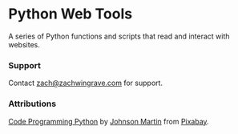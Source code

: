 # Python Web Tools
A series of Python functions and scripts that read and interact with websites.

### Support

Contact [zach@zachwingrave.com](mailto:zach@zachwingrave.com) for support.

### Attributions

[Code Programming Python](https://pixabay.com/photos/code-programming-python-1084923/) by [Johnson Martin](https://pixabay.com/users/JohnsonMartin-724525/?utm_source=link-attribution&amp;utm_medium=referral&amp;utm_campaign=image&amp;utm_content=1084923) from [Pixabay](https://pixabay.com/?utm_source=link-attribution&amp;utm_medium=referral&amp;utm_campaign=image&amp;utm_content=1084923).
